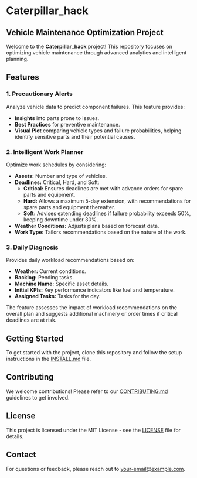 # Caterpillar_hack

## Vehicle Maintenance Optimization Project

Welcome to the **Caterpillar_hack** project! This repository focuses on optimizing vehicle maintenance through advanced analytics and intelligent planning.

## Features

### 1. Precautionary Alerts
Analyze vehicle data to predict component failures. This feature provides:
- **Insights** into parts prone to issues.
- **Best Practices** for preventive maintenance.
- **Visual Plot** comparing vehicle types and failure probabilities, helping identify sensitive parts and their potential causes.

### 2. Intelligent Work Planner
Optimize work schedules by considering:
- **Assets:** Number and type of vehicles.
- **Deadlines:** Critical, Hard, and Soft:
  - **Critical:** Ensures deadlines are met with advance orders for spare parts and equipment.
  - **Hard:** Allows a maximum 5-day extension, with recommendations for spare parts and equipment thereafter.
  - **Soft:** Advises extending deadlines if failure probability exceeds 50%, keeping downtime under 30%.
- **Weather Conditions:** Adjusts plans based on forecast data.
- **Work Type:** Tailors recommendations based on the nature of the work.

### 3. Daily Diagnosis
Provides daily workload recommendations based on:
- **Weather:** Current conditions.
- **Backlog:** Pending tasks.
- **Machine Name:** Specific asset details.
- **Initial KPIs:** Key performance indicators like fuel and temperature.
- **Assigned Tasks:** Tasks for the day.

The feature assesses the impact of workload recommendations on the overall plan and suggests additional machinery or order times if critical deadlines are at risk.

## Getting Started
To get started with the project, clone this repository and follow the setup instructions in the [INSTALL.md](INSTALL.md) file.

## Contributing
We welcome contributions! Please refer to our [CONTRIBUTING.md](CONTRIBUTING.md) guidelines to get involved.

## License
This project is licensed under the MIT License - see the [LICENSE](LICENSE) file for details.

## Contact
For questions or feedback, please reach out to [your-email@example.com](mailto:your-email@example.com).

